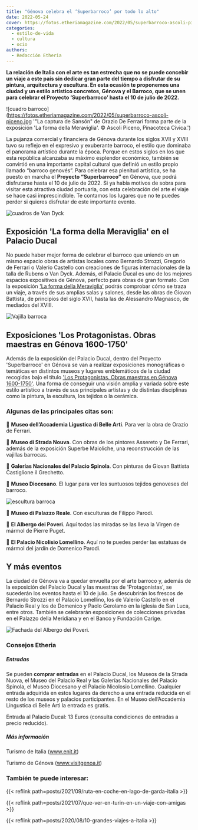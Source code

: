 ```yaml
---
title: "Génova celebra el ‘Superbarroco’ por todo lo alto"
date: 2022-05-24
cover: https://fotos.etheriamagazine.com/2022/05/superbarroco-ascoli-piceno.jpg
categories: 
  - estilo-de-vida
  - cultura
  - ocio
authors: 
  - Redacción Etheria
---
```


**La relación de Italia con el arte es tan estrecha que no se puede concebir un viaje a 
este país sin dedicar gran parte del tiempo a disfrutar de su pintura, arquitectura y 
escultura. En esta ocasión te proponemos una ciudad y un estilo artístico concretos, 
Génova y el Barroco, que se unen para celebrar el Proyecto ‘Superbarroco’ hasta el 10 de 
julio de 2022.** 

![cuadro barroco](https://fotos.etheriamagazine.com/2022/05/superbarroco-ascoli-piceno.jpg '"La captura de Sansón" de Orazio De Ferrari forma parte de la exposición 'La forma della Meraviglia'. © Ascoli Piceno, Pinacoteca Civica.')

La pujanza comercial y financiera de Génova durante los siglos XVII y XVIII tuvo su 
reflejo en el expresivo y exuberante barroco, el estilo que dominaba el panorama 
artístico durante la época. Porque en estos siglos en los que esta república alcanzaba 
su máximo esplendor económico, también se convirtió en una importante capital cultural 
que definió un estilo propio llamado “barroco genovés”. Para celebrar esa plenitud 
artística, se ha puesto en marcha el **Proyecto “Superbarroco”** en Génova, que podrá 
disfrutarse hasta el 10 de julio de 2022. Si ya había motivos de sobra para visitar esta 
atractiva ciudad portuaria, con esta celebración del arte el viaje se hace casi 
imprescindible. Te contamos los lugares que no te puedes perder si quieres disfrutar de 
este importante evento. 

![cuadros de Van Dyck](https://fotos.etheriamagazine.com/2022/05/superbarroco-van-dyck.jpg 'Cuadros "Filippo Cattaneo" y "Maddalena Cattaneo" de Sir Anthony van Dyck. © National Gallery of Art, Washington, Widener Collection.')

## Exposición 'La forma della Meraviglia' en el Palacio Ducal

No puede haber mejor forma de celebrar el barroco que uniendo en un mismo espacio obras 
de artistas locales como Bernardo Strozzi, Gregorio de Ferrari o Valerio Castello con 
creaciones de figuras internacionales de la talla de Rubens o Van Dyck. Además, el 
Palacio Ducal es uno de los mejores espacios expositivos de Génova, perfecto para obras 
de gran formato. Con la exposición 
['](https://palazzoducale.genova.it/mostra/superbarocco/)[La forma della 
Meraviglia'](https://palazzoducale.genova.it/mostra/superbarocco/) podrás comprobar cómo 
se traza un viaje, a través de sus amplias salas y salones, desde las obras de Giovan 
Battista, de principios del siglo XVII, hasta las de Alessandro Magnasco, de mediados 
del XVIII. 

![Vajilla barroca](https://fotos.etheriamagazine.com/2022/05/superbarroco-Musei-di-Strada-Nuova.jpg "Vajilla barroca en el Musei di Strada Nuova. © ENIT")

## Exposiciones 'Los Protagonistas. Obras maestras en Génova 1600-1750'

Además de la exposición del Palacio Ducal, dentro del Proyecto 'Superbarroco' en Génova 
se van a realizar exposiciones monográficas o temáticas en distintos museos y lugares 
emblemáticos de la ciudad recogidas bajo el título 
['](https://www.visitgenoa.it/i-protagonisti-capolavori-genova-1600-1750#node-31547)[Los 
Protagonistas. Obras maestras en Génova 
1600-1750'](https://www.visitgenoa.it/i-protagonisti-capolavori-genova-1600-1750#node-31547). 
Una forma de conseguir una visión amplia y variada sobre este estilo artístico a través 
de sus principales artistas y de distintas disciplinas como la pintura, la escultura, 
los tejidos o la cerámica. 

### Algunas de las principales citas son:

📍 **Museo dell’Accademia Ligustica di Belle Arti**. Para ver la obra de Orazio de 
Ferrari. 

📍 **Museo di Strada Nouva**. Con obras de los pintores Assereto y De Ferrari, además de 
la exposición Superbe Maioliche, una reconstrucción de las vajillas barrocas. 

📍 **Galerías Nacionales del Palacio Spinola**. Con pinturas de Giovan Battista 
Castiglione il Grechetto. 

📍 **Museo Diocesano**. El lugar para ver los suntuosos tejidos genoveses del barroco. 

![escultura barroca](https://fotos.etheriamagazine.com/2022/05/Superbarroco-Palazzo-Reale.jpg "Escultura de Filippo Parodi en el Palazzo Reale. © ENIT")

📍 **Museo di Palazzo Reale**. Con esculturas de Filippo Parodi. 

📍 **El Albergo dei Poveri**. Aquí todas las miradas se las lleva la Virgen de mármol de 
Pierre Puget. 

📍 **El Palacio Nicolisio Lomellino**. Aquí no te puedes perder las estatuas de mármol 
del jardín de Domenico Parodi. 

## Y más eventos

La ciudad de Génova va a quedar envuelta por el arte barroco y, además de la exposición 
del Palacio Ducal y las muestras de 'Protagonistas', se sucederán los eventos hasta el 
10 de julio. Se descubrirán los frescos de Bernardo Strozzi en el Palacio Lomellino, los 
de Valerio Castello en el Palacio Real y los de Domenico y Paolo Gerolamo en la iglesia 
de San Luca, entre otros. También se celebrarán exposiciones de colecciones privadas en 
el Palazzo della Meridiana y en el Banco y Fundación Carige. 

![Fachada del Albergo dei Poveri.](https://fotos.etheriamagazine.com/2022/05/superbarroco-albergo-dei-poveri.jpg "Fachada del Albergo dei Poveri.")

### Consejos Etheria

##### Entradas

Se pueden **comprar entradas** en el Palacio Ducal, los Museos de la Strada Nuova, el 
Museo del Palacio Real y las Galerías Nacionales del Palacio Spinola, el Museo 
Diocesano y el Palacio Nicolosio Lomellino. Cualquier entrada adquirida en estos lugares 
da derecho a una entrada reducida en el resto de los museos y palacios participantes. En 
el Museo dell’Accademia Lingustica di Belle Arti la entrada es gratis. 

Entrada al Palacio Ducal: 13 Euros (consulta condiciones de entradas a precio reducido). 

##### Más información

Turismo de Italia (www.enit.it) 

Turismo de Génova (www.visitgenoa.it) 

### También te puede interesar:

{{< reflink path=posts/2021/09/ruta-en-coche-en-lago-de-garda-italia >}} 

{{< reflink path=posts/2021/07/que-ver-en-turin-en-un-viaje-con-amigas >}} 

{{< reflink path=posts/2020/08/10-grandes-viajes-a-italia >}}
